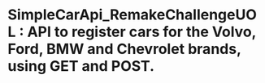 # SimpleCarApi_RemakeChallengeUOL : API to register cars for the Volvo, Ford, BMW and Chevrolet brands, using GET and POST.
